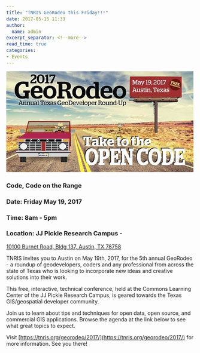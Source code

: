 ```yaml
---
title: "TNRIS GeoRodeo this Friday!!!"
date: 2017-05-15 11:33
author:
  name: admin
excerpt_separator: <!--more-->
read_time: true
categories:
- Events
---
```

![tnris georodeo](/assets/img/blog/tnris_georodeo_17.jpg)
### Code, Code on the Range

### Date: Friday May 19, 2017
### Time: 8am - 5pm
### Location: JJ Pickle Research Campus -
[10100 Burnet Road, Bldg 137, Austin, TX 78758](https://www.google.com/maps/place/J.+J.+Pickle+Research+Campus,+The+University+of+Texas+at+Austin/@30.3877436,-97.7303217,17z/data=!3m1!4b1!4m5!3m4!1s0x8644cb88892ec28d:0x397fa14bd983eafa!8m2!3d30.3877436!4d-97.728133)
<!--more-->

TNRIS invites you to Austin on May 19th, 2017, for the 5th annual GeoRodeo - a roundup of geodevelopers, coders and any professional from across the state of Texas who is looking to incorporate new ideas and creative solutions into their work.

This free, interactive, technical conference, held at the Commons Learning Center of the JJ Pickle Research Campus, is geared towards the Texas GIS/geospatial developer community.

Join us to learn about tips and techniques for open data, open source, and commercial GIS applications. Browse the agenda at the link below to see what great topics to expect.

Visit  [https://tnris.org/georodeo/2017/](https://tnris.org/georodeo/2017/)  for more information. See you there!
